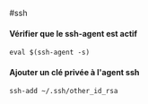 #ssh

#### Vérifier que le ssh-agent est actif
```eval $(ssh-agent -s)```

#### Ajouter un clé privée à l'agent ssh
```ssh-add ~/.ssh/other_id_rsa```